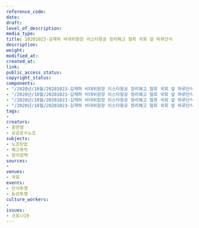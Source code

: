 ```yaml
---
reference_code: 
date: 
draft: 
level_of_description: 
media_type: 
title: 20201023-김재하 비대위원장 이스타항공 정리해고 철회 국회 앞 하루단식
description: 
weight: 
modified_at: 
created_at: 
link: 
public_access_status: 
copyright_status: 
components:
- "/2020년/10월/20201023-김재하 비대위원장 이스타항공 정리해고 철회 국회 앞 하루단식/_PIG7734.JPG"
- "/2020년/10월/20201023-김재하 비대위원장 이스타항공 정리해고 철회 국회 앞 하루단식/_PIG7767.JPG"
- "/2020년/10월/20201023-김재하 비대위원장 이스타항공 정리해고 철회 국회 앞 하루단식/_W5D5168.JPG"
- "/2020년/10월/20201023-김재하 비대위원장 이스타항공 정리해고 철회 국회 앞 하루단식/_W5D5214.JPG"
tags:
- 
creators:
- 총연맹
- 공공운수노조
subjects:
- 노조탄압
- 해고복직
- 정치정책
sources:
- 
venues:
- 국회
events:
- 단식투쟁
- 농성투쟁
culture_workers:
- 
issues:
- 코로나19
---
```

